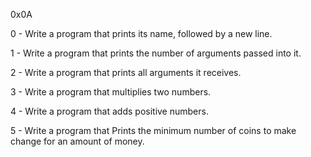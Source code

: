 0x0A

0 - Write a program that prints its name, followed by a new line.

1 - Write a program that prints the number of arguments passed into it.

2 - Write a program that prints all arguments it receives.

3 - Write a program that multiplies two numbers.

4 - Write a program that adds positive numbers.

5 - Write a program that Prints the minimum number of coins to make change for an amount of money.
